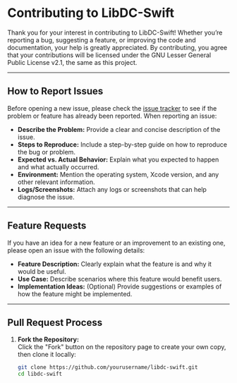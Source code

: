 # Contributing to LibDC-Swift

Thank you for your interest in contributing to LibDC-Swift! Whether you’re reporting a bug, suggesting a feature, or improving the code and documentation, your help is greatly appreciated. By contributing, you agree that your contributions will be licensed under the GNU Lesser General Public License v2.1, the same as this project.

---

## How to Report Issues

Before opening a new issue, please check the [issue tracker](https://github.com/deepsealabs/libdc-swift/issues) to see if the problem or feature has already been reported. When reporting an issue:

- **Describe the Problem:** Provide a clear and concise description of the issue.
- **Steps to Reproduce:** Include a step-by-step guide on how to reproduce the bug or problem.
- **Expected vs. Actual Behavior:** Explain what you expected to happen and what actually occurred.
- **Environment:** Mention the operating system, Xcode version, and any other relevant information.
- **Logs/Screenshots:** Attach any logs or screenshots that can help diagnose the issue.

---

## Feature Requests

If you have an idea for a new feature or an improvement to an existing one, please open an issue with the following details:

- **Feature Description:** Clearly explain what the feature is and why it would be useful.
- **Use Case:** Describe scenarios where this feature would benefit users.
- **Implementation Ideas:** (Optional) Provide suggestions or examples of how the feature might be implemented.

---

## Pull Request Process

1. **Fork the Repository:**  
   Click the "Fork" button on the repository page to create your own copy, then clone it locally:
   ```bash
   git clone https://github.com/yourusername/libdc-swift.git
   cd libdc-swift
